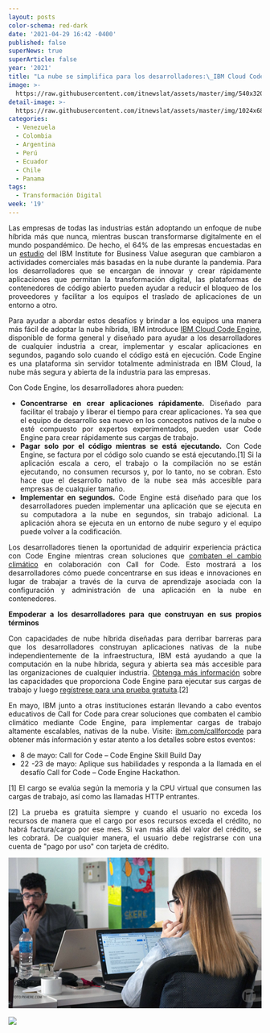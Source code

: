 ```yaml
---
layout: posts
color-schema: red-dark
date: '2021-04-29 16:42 -0400'
published: false
superNews: true
superArticle: false
year: '2021'
title: "La nube se simplifica para los desarrolladores:\_IBM Cloud Code Engine permite ejecutar código de manera fácil y a escala"
image: >-
  https://raw.githubusercontent.com/itnewslat/assets/master/img/540x320/Programador-p.jpg
detail-image: >-
  https://raw.githubusercontent.com/itnewslat/assets/master/img/1024x680/Programador-g.jpg
categories:
  - Venezuela
  - Colombia
  - Argentina
  - Perú
  - Ecuador
  - Chile
  - Panama
tags:
  - Transformación Digital
week: '19'
---
```

<p style="text-align: justify;">Las empresas de todas las industrias están adoptando un enfoque de nube híbrida más que nunca, mientras buscan transformarse digitalmente en el mundo pospandémico. De hecho, el 64% de las empresas encuestadas en un <a href="https://www.ibm.com/thought-leadership/institute-business-value/report/covid-19-future-business">estudio</a> del IBM Institute for Business Value aseguran que cambiaron a actividades comerciales más basadas en la nube durante la pandemia. Para los desarrolladores que se encargan de innovar y crear rápidamente aplicaciones que permitan la transformación digital, las plataformas de contenedores de código abierto pueden ayudar a reducir el bloqueo de los proveedores y facilitar a los equipos el traslado de aplicaciones de un entorno a otro.</p>
<p style="text-align: justify;">Para ayudar a abordar estos desafíos y brindar a los equipos una manera más fácil de adoptar la nube híbrida, IBM introduce <a href="https://www.ibm.com/cloud/code-engine">IBM Cloud Code Engine</a>, disponible de forma general y diseñado para ayudar a los desarrolladores de cualquier industria a crear, implementar y escalar aplicaciones en segundos, pagando solo cuando el código está en ejecución. Code Engine es una plataforma sin servidor totalmente administrada en IBM Cloud, la nube más segura y abierta de la industria para las empresas.</p>
<p style="text-align: justify;">Con Code Engine, los desarrolladores ahora pueden:</p>

<ul style="text-align: justify;">
	<li><strong>Concentrarse en crear aplicaciones rápidamente.</strong> Diseñado para facilitar el trabajo y liberar el tiempo para crear aplicaciones. Ya sea que el equipo de desarrollo sea nuevo en los conceptos nativos de la nube o esté compuesto por expertos experimentados, pueden usar Code Engine para crear rápidamente sus cargas de trabajo.</li>
	<li><strong>Pagar solo por el código mientras se está ejecutando.</strong> Con Code Engine, se factura por el código solo cuando se está ejecutando.[1] Si la aplicación escala a cero, el trabajo o la compilación no se están ejecutando, no consumen recursos y, por lo tanto, no se cobran. Esto hace que el desarrollo nativo de la nube sea más accesible para empresas de cualquier tamaño.</li>
	<li><strong>Implementar en segundos.</strong> Code Engine está diseñado para que los desarrolladores pueden implementar una aplicación que se ejecuta en su computadora a la nube en segundos, sin trabajo adicional. La aplicación ahora se ejecuta en un entorno de nube seguro y el equipo puede volver a la codificación.</li>
</ul>
<p style="text-align: justify;">Los desarrolladores tienen la oportunidad de adquirir experiencia práctica con Code Engine mientras crean soluciones que <a href="https://developer.ibm.com/callforcode/">combaten el cambio climático</a> en colaboración con Call for Code. Esto mostrará a los desarrolladores cómo puede concentrarse en sus ideas e innovaciones en lugar de trabajar a través de la curva de aprendizaje asociada con la configuración y administración de una aplicación en la nube en contenedores.</p>
<p style="text-align: justify;"><strong>Empoderar a los desarrolladores para que construyan en sus propios términos</strong></p>
<p style="text-align: justify;">Con capacidades de nube híbrida diseñadas para derribar barreras para que los desarrolladores construyan aplicaciones nativas de la nube independientemente de la infraestructura, IBM está ayudando a que la computación en la nube híbrida, segura y abierta sea más accesible para las organizaciones de cualquier industria. <a href="https://developer.ibm.com/series/ibm-cloud-code-engine-managed-serverless-platform/">Obtenga más información</a> sobre las capacidades que proporciona Code Engine para ejecutar sus cargas de trabajo y luego <a href="https://cloud.ibm.com/registration?target=https%3A//cloud.ibm.com/codeengine/overview/">regístrese para una prueba gratuita</a>.[2]</p>
<p style="text-align: justify;">En mayo, IBM junto a otras instituciones estarán llevando a cabo eventos educativos de Call for Code para crear soluciones que combaten el cambio climático mediante Code Engine, para implementar cargas de trabajo altamente escalables, nativas de la nube. Visite: <a href="https://developer.ibm.com/callforcode/">ibm.com/callforcode</a> para obtener más información y estar atento a los detalles sobre estos eventos:</p>

<ul style="text-align: justify;">
	<li>8 de mayo: Call for Code – Code Engine Skill Build Day</li>
	<li>22 -23 de mayo: Aplique sus habilidades y responda a la llamada en el desafío Call for Code – Code Engine Hackathon.</li>
</ul>
<p style="text-align: justify;">[1] El cargo se evalúa según la memoria y la CPU virtual que consumen las cargas de trabajo, así como las llamadas HTTP entrantes.</p>
<p style="text-align: justify;">[2] La prueba es gratuita siempre y cuando el usuario no exceda los recursos de manera que el cargo por esos recursos exceda el crédito, no habrá factura/cargo por ese mes. Si van más allá del valor del crédito, se les cobrará. De cualquier manera, el usuario debe registrarse con una cuenta de "pago por uso" con tarjeta de crédito.</p>

![](https://raw.githubusercontent.com/itnewslat/assets/master/img/540x320/Programador-p.jpg)

<img src="https://tracker.metricool.com/c3po.jpg?hash=56f88a41e39ab42c063cc51676587a04"/>